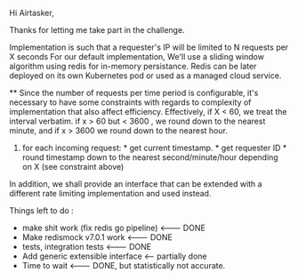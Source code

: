 Hi Airtasker,

Thanks for letting me take part in the challenge.

Implementation is such that a requester's IP will be limited to N requests per X seconds
For our default implementation, We'll use a sliding window algorithm using redis for in-memory persistance. Redis can be later deployed on its own Kubernetes pod or used as a managed cloud service.

** Since the number of requests per time period is configurable, it's necessary to have some constraints with regards to complexity of implementation that also affect efficiency. 
Effectively, if X < 60, we treat the interval verbatim.
if x > 60 but < 3600 , we round down to the nearest minute, and if x > 3600 we round down to the nearest hour.


  1) for each incoming request:
    * get current timestamp.
    * get requester ID
    * round timestamp down to the nearest second/minute/hour depending on X (see constraint above)
    

In addition, we shall provide an interface that can be extended with a different rate limiting implementation and used instead.


Things left to do : 

* make shit work (fix redis go pipeline) <--- DONE
* Make redismock v7.0.1 work <--- DONE
* tests, integration tests <--- DONE
* Add generic extensible interface <-- partially done
* Time to wait <--- DONE, but statistically not accurate.